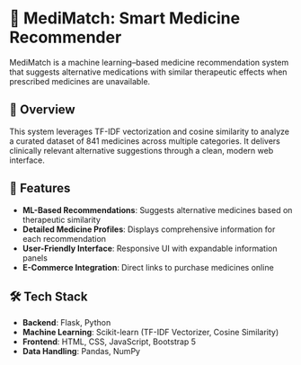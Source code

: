 # 💊 MediMatch: Smart Medicine Recommender

MediMatch is a machine learning–based medicine recommendation system that suggests alternative medications with similar therapeutic effects when prescribed medicines are unavailable.

## 🧠 Overview

This system leverages TF-IDF vectorization and cosine similarity to analyze a curated dataset of 841 medicines across multiple categories. It delivers clinically relevant alternative suggestions through a clean, modern web interface.

## 🚀 Features

- **ML-Based Recommendations**: Suggests alternative medicines based on therapeutic similarity
- **Detailed Medicine Profiles**: Displays comprehensive information for each recommendation
- **User-Friendly Interface**: Responsive UI with expandable information panels
- **E-Commerce Integration**: Direct links to purchase medicines online

## 🛠️ Tech Stack

- **Backend**: Flask, Python
- **Machine Learning**: Scikit-learn (TF-IDF Vectorizer, Cosine Similarity)
- **Frontend**: HTML, CSS, JavaScript, Bootstrap 5
- **Data Handling**: Pandas, NumPy


